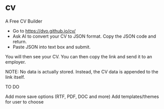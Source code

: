 # cv
A Free CV Builder

- Go to https://dvo.github.io/cv/
- Ask AI to convert your CV to JSON format. Copy the JSON code and return. 
- Paste JSON into text box and submit. 

You will then see your CV. You can then copy the link and send it to an employer. 

NOTE: No data is actually stored. Instead, the CV data is appended to the link itself. 

TO DO

Add more save options (RTF, PDF, DOC and more)
Add templates/themes for user to choose